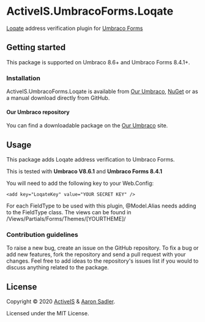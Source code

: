 # ActiveIS.UmbracoForms.Loqate

[Loqate](https://www.loqate.com/en-gb/address-verification/) address verification plugin for [Umbraco Forms](https://umbraco.com/products/umbraco-forms/)

## Getting started

This package is supported on Umbraco 8.6+ and Umbraco Forms 8.4.1+.

### Installation

ActiveIS.UmbracoForms.Loqate is available from [Our Umbraco](https://our.umbraco.com/packages/website-utilities/activeisumbracoformsloqate/), [NuGet](https://www.nuget.org/packages/ActiveIS.UmbracoForms.Loqate/) or as a manual download directly from GitHub.

#### Our Umbraco repository
You can find a downloadable package on the [Our Umbraco](https://our.umbraco.com/packages/website-utilities/activeisumbracoformsloqate/) site.

## Usage

This package adds Loqate address verification to Umbraco Forms.

This is tested with **Umbraco V8.6.1** and **Umbraco Forms 8.4.1**

You will need to add the following key to your Web.Config:

    <add key="LoqateKey" value="YOUR SECRET KEY" />
    
For each FieldType to be used with this plugin, @Model.Alias needs adding to the FieldType class.
The views can be found in /Views/Partials/Forms/Themes/[YOURTHEME]/

### Contribution guidelines

To raise a new bug, create an issue on the GitHub repository. To fix a bug or add new features, fork the repository and send a pull request with your changes. Feel free to add ideas to the repository's issues list if you would to discuss anything related to the package.

## License

Copyright &copy; 2020 [ActiveIS](https://activeis.net) & [Aaron Sadler](https://aaronsadler.uk).

Licensed under the MIT License.
